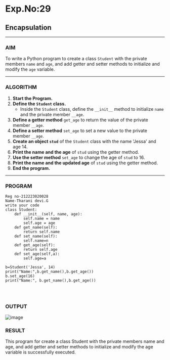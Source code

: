 # Exp.No:29  
## Encapsulation

---

### AIM  
To write a Python program to create a class `Student` with the private members `name` and `age`, and add getter and setter methods to initialize and modify the `age` variable.

---

### ALGORITHM

1. **Start the Program.**
2. **Define the `Student` class.**
   - Inside the `Student` class, define the `__init__` method to initialize `name` and the private member `__age`.
3. **Define a getter method** `get_age` to return the value of the private member `__age`.
4. **Define a setter method** `set_age` to set a new value to the private member `__age`.
5. **Create an object `stud`** of the `Student` class with the name 'Jessa' and age 14.
6. **Print the name and the age** of `stud` using the getter method.
7. **Use the setter method** `set_age` to change the age of `stud` to 16.
8. **Print the name and the updated age** of `stud` using the getter method.
9. **End the program.**

---

### PROGRAM

```
Reg no-212223020028
Name-Tharani devi.G
write your code
class Student:
    def __init__(self, name, age):
        self.name = name
        self.age = age
    def get_name(self):
        return self.name
    def set_name(self):
        self.name=n
    def get_age(self):
        return self.age
    def set_age(self,a):
        self.age=a
   
b=Student('Jessa', 14)
print("Name:",b.get_name(),b.get_age())
b.set_age(16)
print("Name:", b.get_name(),b.get_age())




```

### OUTPUT
![image](https://github.com/user-attachments/assets/25f30454-95c7-4025-bc33-34801c519064)


### RESULT
This program for create a class Student with the private members name and age, and add getter and setter methods to initialize and modify the age variable is successfully executed.

